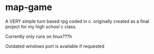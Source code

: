 # map-game
A VERY simple turn based rpg coded in c.  originally created as a final project for my high school c class.

Currently only runs on linux???h

Outdated windows port is available if requested
